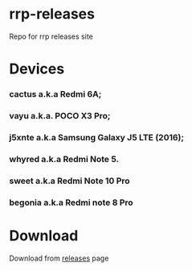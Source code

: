 # rrp-releases

Repo for rrp releases site
 
# Devices

### cactus a.k.a Redmi 6A;

### vayu a.k.a. POCO X3 Pro;

### j5xnte a.k.a Samsung Galaxy J5 LTE (2016);

### whyred a.k.a Redmi Note 5.

### sweet a.k.a Redmi Note 10 Pro

### begonia a.k.a Redmi note 8 Pro

# Download

Download from [releases](https://github.com/nedokaka/rrp-releases/releases) page 
